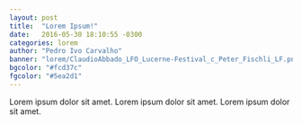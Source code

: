 ```yaml
---
layout: post
title:  "Lorem Ipsum!"
date:   2016-05-30 18:10:55 -0300
categories: lorem
author: "Pedro Ivo Carvalho"
banner: "lorem/ClaudioAbbado_LFO_Lucerne-Festival_c_Peter_Fischli_LF.png"
bgcolor: "#fcd37c"
fgcolor: "#5ea2d1"
---
```


Lorem ipsum dolor sit amet. Lorem ipsum dolor sit amet. Lorem ipsum dolor sit amet.